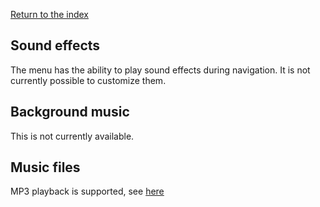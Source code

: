 [Return to the index](./00_index.md)
## Sound effects
The menu has the ability to play sound effects during navigation. It is not currently possible to customize them.

## Background music
This is not currently available.

## Music files
MP3 playback is supported, see [here](./41_mp3_player.md)